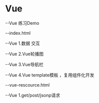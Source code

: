 # Vue
--Vue 练习Demo

--index.html 

--Vue  1.数据 交互

--Vue  2.Vue轮播图

--Vue  3.Vue导航栏

--Vue  4.Vue template模板 ，复用组件化开发

--vue-rescource.html

--Vue  1.get/post/jsonp请求

